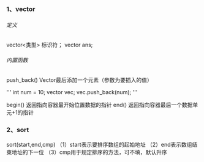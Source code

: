 ### 1、vector
###### 定义
vector<类型> 标识符；
vector<int> ans;
###### 内置函数
push_back() Vector最后添加一个元素（参数为要插入的值）

'''
  int num = 10;
  vector<int> vec;
  vec.push_back(num);
'''

begin() 返回指向容器最开始位置数据的指针
end() 返回指向容器最后一个数据单元+1的指针
### 2、sort
sort(start,end,cmp)
（1）start表示要排序数组的起始地址
（2）end表示数组结束地址的下一位
（3）cmp用于规定排序的方法，可不填，默认升序
